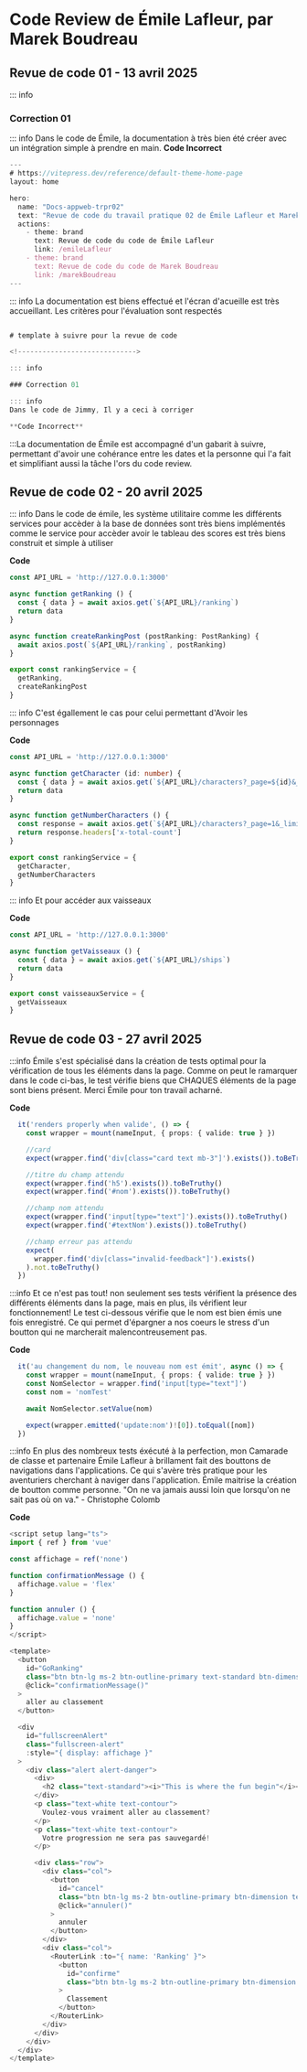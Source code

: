 # Code Review de Émile Lafleur, par Marek Boudreau

## Revue de code 01 - 13 avril 2025
::: info

### Correction 01

::: info
Dans le code de Émile, la documentation à très bien été créer avec un intégration simple à prendre en main.
**Code Incorrect**

```ts
---
# https://vitepress.dev/reference/default-theme-home-page
layout: home

hero:
  name: "Docs-appweb-trpr02"
  text: "Revue de code du travail pratique 02 de Émile Lafleur et Marek Boudreau"
  actions:
    - theme: brand
      text: Revue de code du code de Émile Lafleur
      link: /emileLafleur
    - theme: brand
      text: Revue de code du code de Marek Boudreau
      link: /marekBoudreau
---
```
::: info
La documentation est biens effectué et l'écran d'acueille est très accueillant.
Les critères pour l'évaluation sont respectés

```ts

# template à suivre pour la revue de code

<!----------------------------->

::: info

### Correction 01

::: info
Dans le code de Jimmy, Il y a ceci à corriger

**Code Incorrect**
```

:::La documentation de Émile est accompagné d'un gabarit à suivre, permettant d'avoir une
    cohérance entre les dates et la personne qui l'a fait et simplifiant aussi la tâche l'ors du code review.


## Revue de code 02 - 20 avril 2025
::: info
Dans le code de émile, les système utilitaire comme les différents services pour accèder à la base de données sont très biens implémentés comme le service pour accèder avoir le tableau des scores est très biens construit et simple à utiliser

**Code**

```ts
const API_URL = 'http://127.0.0.1:3000'

async function getRanking () {
  const { data } = await axios.get(`${API_URL}/ranking`)
  return data
}

async function createRankingPost (postRanking: PostRanking) {
  await axios.post(`${API_URL}/ranking`, postRanking)
}

export const rankingService = {
  getRanking,
  createRankingPost
}
```

::: info
C'est égallement le cas pour celui permettant d'Avoir les personnages

**Code**
```ts
const API_URL = 'http://127.0.0.1:3000'

async function getCharacter (id: number) {
  const { data } = await axios.get(`${API_URL}/characters?_page=${id}&_limit=1`)
  return data
}

async function getNumberCharacters () {
  const response = await axios.get(`${API_URL}/characters?_page=1&_limit=1`)
  return response.headers['x-total-count']
}

export const rankingService = {
  getCharacter,
  getNumberCharacters
}
```

::: info
Et pour accéder aux vaisseaux

**Code**
```ts
const API_URL = 'http://127.0.0.1:3000'

async function getVaisseaux () {
  const { data } = await axios.get(`${API_URL}/ships`)
  return data
}

export const vaisseauxService = {
  getVaisseaux
}

```
## Revue de code 03 - 27 avril 2025
:::info
Émile s'est spécialisé dans la création de tests optimal pour la vérification de tous les éléments dans la page. Comme on peut
le ramarquer dans le code ci-bas, le test vérifie biens que CHAQUES éléments de la page sont biens présent. Merci Émile pour ton travail
acharné.

**Code**
```ts
  it('renders properly when valide', () => {
    const wrapper = mount(nameInput, { props: { valide: true } })

    //card
    expect(wrapper.find('div[class="card text mb-3"]').exists()).toBeTruthy()

    //titre du champ attendu
    expect(wrapper.find('h5').exists()).toBeTruthy()
    expect(wrapper.find('#nom').exists()).toBeTruthy()

    //champ nom attendu
    expect(wrapper.find('input[type="text"]').exists()).toBeTruthy()
    expect(wrapper.find('#textNom').exists()).toBeTruthy()

    //champ erreur pas attendu
    expect(
      wrapper.find('div[class="invalid-feedback"]').exists()
    ).not.toBeTruthy()
  })
```

:::info
Et ce n'est pas tout! non seulement ses tests vérifient la présence des différents éléments dans la page, mais en plus, ils vérifient
leur fonctionnement! Le test ci-dessous vérifie que le nom est bien émis une fois enregistré. Ce qui permet d'épargner a nos coeurs
le stress d'un boutton qui ne marcherait malencontreusement pas.

**Code**
```ts
  it('au changement du nom, le nouveau nom est émit', async () => {
    const wrapper = mount(nameInput, { props: { valide: true } })
    const NomSelector = wrapper.find('input[type="text"]')
    const nom = 'nomTest'

    await NomSelector.setValue(nom)

    expect(wrapper.emitted('update:nom')![0]).toEqual([nom])
  })
```

:::info
En plus des nombreux tests éxécuté à la perfection, mon Camarade de classe et partenaire Émile Lafleur à brillament fait des bouttons
de navigations dans l'applications. Ce qui s'avère très pratique pour les aventuriers cherchant à naviger dans l'application. Émile maitrise
la création de boutton comme personne.
"On ne va jamais aussi loin que lorsqu'on ne sait pas où on va." - Christophe Colomb

**Code**
```ts
<script setup lang="ts">
import { ref } from 'vue'

const affichage = ref('none')

function confirmationMessage () {
  affichage.value = 'flex'
}

function annuler () {
  affichage.value = 'none'
}
</script>

<template>
  <button
    id="GoRanking"
    class="btn btn-lg ms-2 btn-outline-primary text-standard btn-dimension"
    @click="confirmationMessage()"
  >
    aller au classement
  </button>

  <div
    id="fullscreenAlert"
    class="fullscreen-alert"
    :style="{ display: affichage }"
  >
    <div class="alert alert-danger">
      <div>
        <h2 class="text-standard"><i>"This is where the fun begin"</i></h2>
      </div>
      <p class="text-white text-contour">
        Voulez-vous vraiment aller au classement?
      </p>
      <p class="text-white text-contour">
        Votre progression ne sera pas sauvegardé!
      </p>

      <div class="row">
        <div class="col">
          <button
            id="cancel"
            class="btn btn-lg ms-2 btn-outline-primary btn-dimension text-vide"
            @click="annuler()"
          >
            annuler
          </button>
        </div>
        <div class="col">
          <RouterLink :to="{ name: 'Ranking' }">
            <button
              id="confirme"
              class="btn btn-lg ms-2 btn-outline-primary btn-dimension text-vide"
            >
              Classement
            </button>
          </RouterLink>
        </div>
      </div>
    </div>
  </div>
</template>
```
